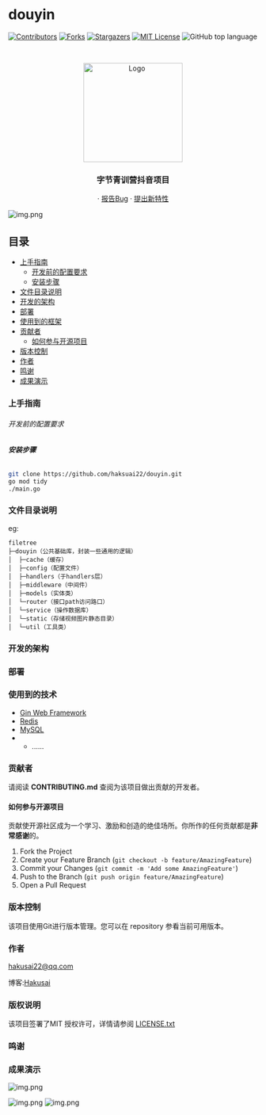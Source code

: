 # douyin

<!-- PROJECT SHIELDS -->

[![Contributors][contributors-shield]][contributors-url]
[![Forks][forks-shield]][forks-url]
[![Stargazers][stars-shield]][stars-url]
[![MIT License][license-shield]][license-url]
![GitHub top language](https://img.shields.io/github/languages/top/hakusai22/douyin?style=for-the-badge)

<!-- PROJECT LOGO -->
<br />



<p align="center">
    <a href="https://github.com/hakusai22/douyin/">
    <img src="https://fastly.jsdelivr.net/gh/hakusai22/image/qq.jpg" alt="Logo" width="200" height="200">
    </a>
    <h3 align="center">字节青训营抖音项目</h3>
  <p align="center">
    ·
    <a href="https://github.com/hakusai22/douyin/issues">报告Bug</a>
    ·
    <a href="https://github.com/hakusai22/douyin/issues">提出新特性</a>
  </p>

<!-- links -->
[your-project-path]:hakusai22/douyin
[contributors-shield]: https://img.shields.io/github/contributors/hakusai22/douyin.svg?style=for-the-badge
[contributors-url]: https://github.com/hakusai22/douyin/graphs/contributors
[forks-shield]: https://img.shields.io/github/forks/hakusai22/douyin.svg?style=for-the-badge
[forks-url]: https://github.com/hakusai22/douyin/network/members
[stars-shield]: https://img.shields.io/github/stars/hakusai22/douyin.svg?style=for-the-badge
[stars-url]: https://github.com/hakusai22/douyin/stargazers
[issues-shield]: https://img.shields.io/github/issues/hakusai22/douyin.svg?style=for-the-badge
[issues-url]: https://img.shields.io/github/issues/hakusai22/douyin.svg
[license-shield]: https://img.shields.io/github/license/hakusai22/douyin.svg?style=for-the-badge
[license-url]: https://github.com/hakusai22/douyin/blob/master/LICENSE
[linkedin-shield]: https://img.shields.io/badge/-LinkedIn-black.svg?style=for-the-badge&logo=linkedin&colorB=555
[linkedin-url]: https://linkedin.com/in/xxxx

![img.png](https://fastly.jsdelivr.net/gh/hakusai22/douyin/image/img3.png)


## 目录

- [上手指南](#上手指南)
    - [开发前的配置要求](#开发前的配置要求)
    - [安装步骤](#安装步骤)
- [文件目录说明](#文件目录说明)
- [开发的架构](#开发的架构)
- [部署](#部署)
- [使用到的框架](#使用到的框架)
- [贡献者](#贡献者)
    - [如何参与开源项目](#如何参与开源项目)
- [版本控制](#版本控制)
- [作者](#作者)
- [鸣谢](#鸣谢)
- [成果演示](#成果演示)


### 上手指南

###### 开发前的配置要求

###### **安装步骤**

```sh
git clone https://github.com/haksuai22/douyin.git
go mod tidy
./main.go 
```

### 文件目录说明

eg:

```shell
filetree
├─douyin（公共基础库，封装一些通用的逻辑）
│  ├─cache（缓存）
│  ├─config（配置文件）
│  ├─handlers（于handlers层）
│  ├─middleware（中间件）
│  ├─models（实体类）
│  └─router（接口path访问路口）
│  └─service（操作数据库）
│  └─static（存储视频图片静态目录）
│  └─util（工具类）
```

### 开发的架构

### 部署

### 使用到的技术

- [Gin Web Framework](https://github.com/gin-gonic/gin)
- [Redis](https://redis.io/)
- [MySQL](https://www.mysql.com/)
- - ......
### 贡献者

请阅读 **CONTRIBUTING.md** 查阅为该项目做出贡献的开发者。

#### 如何参与开源项目

贡献使开源社区成为一个学习、激励和创造的绝佳场所。你所作的任何贡献都是**非常感谢**的。


1. Fork the Project
2. Create your Feature Branch (`git checkout -b feature/AmazingFeature`)
3. Commit your Changes (`git commit -m 'Add some AmazingFeature'`)
4. Push to the Branch (`git push origin feature/AmazingFeature`)
5. Open a Pull Request



### 版本控制

该项目使用Git进行版本管理。您可以在 repository 参看当前可用版本。



### 作者

hakusai22@qq.com

博客:[Hakusai](https://hakusai.cn)  

### 版权说明

该项目签署了MIT 授权许可，详情请参阅 [LICENSE.txt](https://github.com/mrxuexi/tiktok/LICENSE.txt)

### 鸣谢


### 成果演示

![img.png](https://fastly.jsdelivr.net/gh/hakusai22/douyin/image/img1.png)

![img.png](https://fastly.jsdelivr.net/gh/hakusai22/douyin/image/img2.png)
![img.png](https://fastly.jsdelivr.net/gh/hakusai22/douyin/image/img3.png)